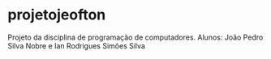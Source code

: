 # projetojeofton
Projeto da disciplina de programação de computadores. Alunos: João Pedro Silva Nobre e Ian Rodrigues Simões Silva
